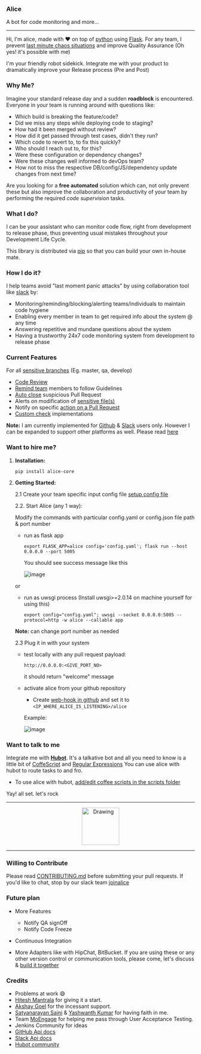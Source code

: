 ### Alice
A bot for code monitoring and more...
________________________________

Hi, I'm alice, made with :heart: on top of [python](https://www.python.org/) using [Flask](http://flask.pocoo.org/).
For any team, I prevent [last minute chaos situations](https://github.com/moengage/alice/blob/master/README.md#why-me?) and improve Quality Assurance (Oh yes! it's possible with me)

I'm your friendly robot sidekick. Integrate me with your product to dramatically improve your Release process (Pre and Post)

### Why Me?
Imagine your standard release day and a sudden **roadblock** is encountered.
Everyone in your team is running around with questions like:

- Which build is breaking the feature/code?
- Did we miss any steps while deploying code to staging?
- How had it been merged without review?
- How did it get passed through test cases, didn't they run?
- Which code to revert to, to fix this quickly?
- Who should I reach out to, for this?
- Were these configuration or dependency changes?
- Were these changes well informed to devOps team?
- How not to miss the respective DB/config/JS/dependency update changes from next time?

Are you looking for a **free automated** solution which can, not only prevent these but also improve the collaboration and productivity of your team by performing the required *code supervision* tasks.

### What I do?
I can be your assistant who can monitor code flow, right from development to release phase, thus preventing usual mistakes throughout your Development Life Cycle.

This library is distributed via [pip](https://pypi.python.org/pypi/alice-core) so that you can build your own in-house mate.

### How I do it?
I help teams avoid "last moment panic attacks" by using collaboration tool like [slack](https://slack.com/) by:
- Monitoring/reminding/blocking/alerting teams/individuals to maintain code hygiene
- Enabling every member in team to get required info about the system @ any time
- Answering repetitive and mundane questions about the system
- Having a trustworthy 24x7 code monitoring system from development to release phase

### Current Features
For all [sensitive branches](https://github.com/moengage/alice/blob/master/docs/checks.md#sensitive-branch) (Eg. master, qa, develop)
- [Code Review](https://github.com/moengage/alice/blob/master/docs/checks.md#code-review)
- [Remind team](https://github.com/moengage/alice/blob/master/docs/checks.md#remind-duidelines) members to follow Guidelines
- [Auto close](https://github.com/moengage/alice/blob/master/docs/checks.md#auto-close-pull-request) suspicious Pull Request
- Alerts on modification of [sensitive file(s)](https://github.com/moengage/alice/blob/master/docs/checks.md#alerts-to-devops-for-modification-of-sensitive-file(s))
- Notify on specific [action on a Pull Request](https://github.com/moengage/alice/blob/master/docs/checks.md#notify-on-commits)
- [Custom check](https://github.com/moengage/alice/blob/master/docs/extend_alice.md#adding-more-checks) implementations

**Note:** I am currently implemented for [Github](https://github.com/) & [Slack](https://slack.com/) users only. However I can be expanded to support other platforms as well. Please read [here](https://github.com/moengage/alice#want-to-contribute)

### Want to hire me?

1. **Installation:** 
   ```
   pip install alice-core
   ```
2. **Getting Started:**

   2.1  Create your team specific input config file [setup config file](https://github.com/moengage/alice/blob/master/docs/setup_config.md)

   2.2. Start Alice (any 1 way):

   Modify the commands with particular config.yaml or config.json file path & port number
 	-  run as flask app

      	```
      	export FLASK_APP=alice config='config.yaml'; flask run --host 0.0.0.0 --port 5005
      	```
        You should see success message like this

        ![image](https://cloud.githubusercontent.com/assets/12966925/25900478/3c801d38-35b1-11e7-9701-ee9a1ebb134f.png)

      or
    -  run as uwsgi process (Install uwsgi>=2.0.14 on machine yourself for using this)

      	```
      	export config="config.yaml"; uwsgi --socket 0.0.0.0:5005 --protocol=http -w alice --callable app
      	```
    **Note:** can change port number as needed



   2.3 Plug it in with your system
   - test locally with any pull request payload:
     ```
     http://0.0.0.0:<GIVE_PORT_NO>
     ```
     it should return "welcome" message

   - activate alice from your github repository

     - Create [web-hook in github](https://developer.github.com/webhooks/creating/) and set it to `<IP_WHERE_ALICE_IS_LISTENING>/alice`

     Example:

     ![image](https://cloud.githubusercontent.com/assets/12966925/25574851/72ea088c-2e6f-11e7-9ddf-9512a425729a.png)

### Want to talk to me
Integrate me with [**Hubot**](https://hubot.github.com/docs). It's a talkative bot and all you need to know is a little bit of [CoffeScript](http://coffeescript.org/) and [Regular Expressions](https://www.w3schools.com/js/js_regexp.asp)
You can use alice with hubot to route tasks to and fro.
- To use alice with hubot, [add/edit coffee scripts in the scripts folder](https://github.com/github/hubot/blob/master/docs/scripting.md)

Yay! all set. let's rock

----------------------
 <center> <img src="https://cloud.githubusercontent.com/assets/12966925/25533071/ffc4f7c8-2c4c-11e7-9308-ae295a9f34b7.gif" alt="Drawing" style="width: 100px;"/> </center>

----------------------

### Willing to Contribute
Please read [CONTRIBUTING.md](https://github.com/moengage/alice/tree/master/.github/CONTRIBUTING.md) before submitting your pull requests.
If you'd like to chat, stop by our slack team [joinalice](https://joinalice.slack.com/messages)

### Future plan
- More Features
  - Notify QA signOff
  - Notify Code Freeze

- Continuous Integration
- More Adapters like with HipChat, BitBucket. If you are using these or any other version control or communication tools, please come, let's discuss & [build it together](https://github.com/moengage/alice/blob/master/.github/CONTRIBUTING.md#32-adding-more-adapters)


### Credits
- Problems at work :smile:
- [Hitesh Mantrala](https://github.com/hittudiv) for giving it a start.
- [Akshay Goel](https://github.com/akgoel-mo) for the incessant support.
- [Satyanarayan Saini](https://github.com/satyamoengage) & [Yashwanth Kumar](https://github.com/yashwanth2) for having faith in me.
- Team [MoEngage](http://moengage.com/) for helping me pass through User Acceptance Testing.
- Jenkins Community for ideas
- [GitHub Api docs](https://developer.github.com/)
- [Slack Api docs](https://api.slack.com/)
- [Hubot community](https://github.com/github/hubot)



